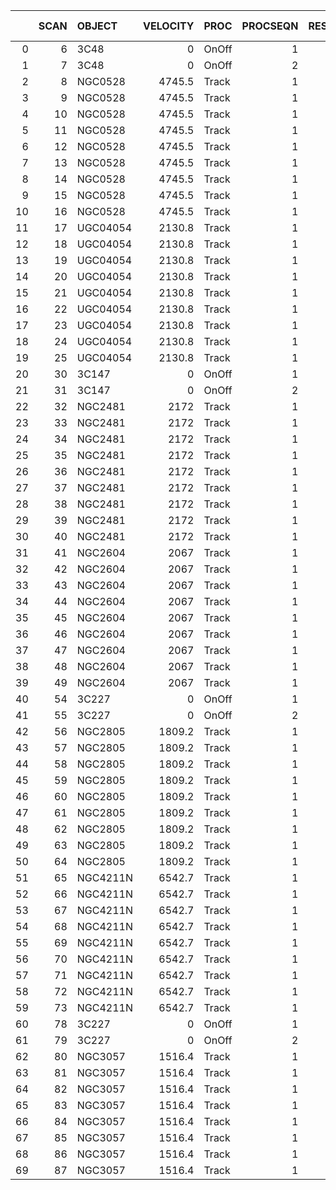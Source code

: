 |    |   SCAN | OBJECT   |   VELOCITY | PROC   |   PROCSEQN |   RESTFREQ |   DOPFREQ |   # IF |   # POL |   # INT |   # FEED |   AZIMUTH |   ELEVATION |
|---:|-------:|:---------|-----------:|:-------|-----------:|-----------:|----------:|-------:|--------:|--------:|---------:|----------:|------------:|
|  0 |      6 | 3C48     |        0   | OnOff  |          1 |      1.395 |      1.42 |      3 |       2 |      25 |        1 |   279.372 |     48.1737 |
|  1 |      7 | 3C48     |        0   | OnOff  |          2 |      1.395 |      1.42 |      3 |       2 |      25 |        1 |   279.071 |     48.655  |
|  2 |      8 | NGC0528  |     4745.5 | Track  |          1 |      1.395 |      1.42 |      3 |       2 |      85 |        1 |   282.342 |     44.6131 |
|  3 |      9 | NGC0528  |     4745.5 | Track  |          1 |      1.395 |      1.42 |      3 |       2 |      85 |        1 |   282.627 |     44.1334 |
|  4 |     10 | NGC0528  |     4745.5 | Track  |          1 |      1.395 |      1.42 |      3 |       2 |      85 |        1 |   284.004 |     41.8234 |
|  5 |     11 | NGC0528  |     4745.5 | Track  |          1 |      1.395 |      1.42 |      3 |       2 |      85 |        1 |   284.815 |     40.4613 |
|  6 |     12 | NGC0528  |     4745.5 | Track  |          1 |      1.395 |      1.42 |      3 |       2 |      85 |        1 |   285.097 |     39.9866 |
|  7 |     13 | NGC0528  |     4745.5 | Track  |          1 |      1.395 |      1.42 |      3 |       2 |      85 |        1 |   286.463 |     37.7026 |
|  8 |     14 | NGC0528  |     4745.5 | Track  |          1 |      1.395 |      1.42 |      3 |       2 |      85 |        1 |   287.272 |     36.3569 |
|  9 |     15 | NGC0528  |     4745.5 | Track  |          1 |      1.395 |      1.42 |      3 |       2 |      85 |        1 |   287.554 |     35.8882 |
| 10 |     16 | NGC0528  |     4745.5 | Track  |          1 |      1.395 |      1.42 |      3 |       2 |      85 |        1 |   288.925 |     33.6342 |
| 11 |     17 | UGC04054 |     2130.8 | Track  |          1 |      1.395 |      1.42 |      3 |       2 |      85 |        1 |   121.957 |     66.4691 |
| 12 |     18 | UGC04054 |     2130.8 | Track  |          1 |      1.395 |      1.42 |      3 |       2 |      85 |        1 |   123.167 |     66.9653 |
| 13 |     19 | UGC04054 |     2130.8 | Track  |          1 |      1.395 |      1.42 |      3 |       2 |      85 |        1 |   128.313 |     68.8382 |
| 14 |     20 | UGC04054 |     2130.8 | Track  |          1 |      1.395 |      1.42 |      3 |       2 |      85 |        1 |   131.838 |     69.9148 |
| 15 |     21 | UGC04054 |     2130.8 | Track  |          1 |      1.395 |      1.42 |      3 |       2 |      85 |        1 |   133.442 |     70.3548 |
| 16 |     22 | UGC04054 |     2130.8 | Track  |          1 |      1.395 |      1.42 |      3 |       2 |      85 |        1 |   140.227 |     71.9411 |
| 17 |     23 | UGC04054 |     2130.8 | Track  |          1 |      1.395 |      1.42 |      3 |       2 |      85 |        1 |   144.859 |     72.7969 |
| 18 |     24 | UGC04054 |     2130.8 | Track  |          1 |      1.395 |      1.42 |      3 |       2 |      85 |        1 |   146.994 |     73.1371 |
| 19 |     25 | UGC04054 |     2130.8 | Track  |          1 |      1.395 |      1.42 |      3 |       2 |      85 |        1 |   155.822 |     74.2529 |
| 20 |     30 | 3C147    |        0   | OnOff  |          1 |      1.395 |      1.42 |      3 |       2 |      25 |        1 |   308.726 |     66.7968 |
| 21 |     31 | 3C147    |        0   | OnOff  |          2 |      1.395 |      1.42 |      3 |       2 |      25 |        1 |   309.253 |     67.3932 |
| 22 |     32 | NGC2481  |     2172   | Track  |          1 |      1.395 |      1.42 |      3 |       2 |      85 |        1 |   171.926 |     75.1612 |
| 23 |     33 | NGC2481  |     2172   | Track  |          1 |      1.395 |      1.42 |      3 |       2 |      85 |        1 |   174.749 |     75.2317 |
| 24 |     34 | NGC2481  |     2172   | Track  |          1 |      1.395 |      1.42 |      3 |       2 |      85 |        1 |   185.446 |     75.2292 |
| 25 |     35 | NGC2481  |     2172   | Track  |          1 |      1.395 |      1.42 |      3 |       2 |      85 |        1 |   191.799 |     75.0181 |
| 26 |     36 | NGC2481  |     2172   | Track  |          1 |      1.395 |      1.42 |      3 |       2 |      85 |        1 |   194.521 |     74.8762 |
| 27 |     37 | NGC2481  |     2172   | Track  |          1 |      1.395 |      1.42 |      3 |       2 |      85 |        1 |   204.286 |     74.1028 |
| 28 |     38 | NGC2481  |     2172   | Track  |          1 |      1.395 |      1.42 |      3 |       2 |      85 |        1 |   209.714 |     73.4639 |
| 29 |     39 | NGC2481  |     2172   | Track  |          1 |      1.395 |      1.42 |      3 |       2 |      85 |        1 |   211.944 |     73.1498 |
| 30 |     40 | NGC2481  |     2172   | Track  |          1 |      1.395 |      1.42 |      3 |       2 |      85 |        1 |   219.749 |     71.7903 |
| 31 |     41 | NGC2604  |     2067   | Track  |          1 |      1.395 |      1.42 |      3 |       2 |      85 |        1 |   209.046 |     79.9102 |
| 32 |     42 | NGC2604  |     2067   | Track  |          1 |      1.395 |      1.42 |      3 |       2 |      85 |        1 |   212.298 |     79.6102 |
| 33 |     43 | NGC2604  |     2067   | Track  |          1 |      1.395 |      1.42 |      3 |       2 |      85 |        1 |   223.737 |     78.1422 |
| 34 |     44 | NGC2604  |     2067   | Track  |          1 |      1.395 |      1.42 |      3 |       2 |      85 |        1 |   229.275 |     77.1212 |
| 35 |     45 | NGC2604  |     2067   | Track  |          1 |      1.395 |      1.42 |      3 |       2 |      85 |        1 |   231.277 |     76.6847 |
| 36 |     46 | NGC2604  |     2067   | Track  |          1 |      1.395 |      1.42 |      3 |       2 |      85 |        1 |   238.501 |     74.7518 |
| 37 |     47 | NGC2604  |     2067   | Track  |          1 |      1.395 |      1.42 |      3 |       2 |      85 |        1 |   242.075 |     73.5298 |
| 38 |     48 | NGC2604  |     2067   | Track  |          1 |      1.395 |      1.42 |      3 |       2 |      85 |        1 |   243.356 |     73.0374 |
| 39 |     49 | NGC2604  |     2067   | Track  |          1 |      1.395 |      1.42 |      3 |       2 |      85 |        1 |   248.189 |     70.8958 |
| 40 |     54 | 3C227    |        0   | OnOff  |          1 |      1.395 |      1.42 |      3 |       2 |      25 |        1 |   188.904 |     58.6369 |
| 41 |     55 | 3C227    |        0   | OnOff  |          2 |      1.395 |      1.42 |      3 |       2 |      25 |        1 |   188.126 |     58.6837 |
| 42 |     56 | NGC2805  |     1809.2 | Track  |          1 |      1.395 |      1.42 |      3 |       2 |      85 |        1 |   346.118 |     63.0173 |
| 43 |     57 | NGC2805  |     1809.2 | Track  |          1 |      1.395 |      1.42 |      3 |       2 |      85 |        1 |   346.494 |     63.0995 |
| 44 |     58 | NGC2805  |     1809.2 | Track  |          1 |      1.395 |      1.42 |      3 |       2 |      85 |        1 |   343.019 |     62.2451 |
| 45 |     59 | NGC2805  |     1809.2 | Track  |          1 |      1.395 |      1.42 |      3 |       2 |      85 |        1 |   341.611 |     61.8176 |
| 46 |     60 | NGC2805  |     1809.2 | Track  |          1 |      1.395 |      1.42 |      3 |       2 |      85 |        1 |   341.945 |     61.9264 |
| 47 |     61 | NGC2805  |     1809.2 | Track  |          1 |      1.395 |      1.42 |      3 |       2 |      85 |        1 |   338.927 |     60.8403 |
| 48 |     62 | NGC2805  |     1809.2 | Track  |          1 |      1.395 |      1.42 |      3 |       2 |      85 |        1 |   337.725 |     60.3206 |
| 49 |     63 | NGC2805  |     1809.2 | Track  |          1 |      1.395 |      1.42 |      3 |       2 |      85 |        1 |   338.011 |     60.4522 |
| 50 |     64 | NGC2805  |     1809.2 | Track  |          1 |      1.395 |      1.42 |      3 |       2 |      85 |        1 |   335.474 |     59.1736 |
| 51 |     65 | NGC4211N |     6542.7 | Track  |          1 |      1.395 |      1.42 |      3 |       2 |      85 |        1 |   134.437 |     76.0149 |
| 52 |     66 | NGC4211N |     6542.7 | Track  |          1 |      1.395 |      1.42 |      3 |       2 |      85 |        1 |   136.591 |     76.4225 |
| 53 |     67 | NGC4211N |     6542.7 | Track  |          1 |      1.395 |      1.42 |      3 |       2 |      85 |        1 |   146.586 |     77.8916 |
| 54 |     68 | NGC4211N |     6542.7 | Track  |          1 |      1.395 |      1.42 |      3 |       2 |      85 |        1 |   153.564 |     78.5939 |
| 55 |     69 | NGC4211N |     6542.7 | Track  |          1 |      1.395 |      1.42 |      3 |       2 |      85 |        1 |   156.741 |     78.8439 |
| 56 |     70 | NGC4211N |     6542.7 | Track  |          1 |      1.395 |      1.42 |      3 |       2 |      85 |        1 |   170.553 |     79.5149 |
| 57 |     71 | NGC4211N |     6542.7 | Track  |          1 |      1.395 |      1.42 |      3 |       2 |      85 |        1 |   179.287 |     79.6396 |
| 58 |     72 | NGC4211N |     6542.7 | Track  |          1 |      1.395 |      1.42 |      3 |       2 |      85 |        1 |   183.048 |     79.6276 |
| 59 |     73 | NGC4211N |     6542.7 | Track  |          1 |      1.395 |      1.42 |      3 |       2 |      85 |        1 |   197.463 |     79.2022 |
| 60 |     78 | 3C227    |        0   | OnOff  |          1 |      1.395 |      1.42 |      3 |       2 |      25 |        1 |   242.933 |     40.1269 |
| 61 |     79 | 3C227    |        0   | OnOff  |          2 |      1.395 |      1.42 |      3 |       2 |      25 |        1 |   242.529 |     40.4295 |
| 62 |     80 | NGC3057  |     1516.4 | Track  |          1 |      1.395 |      1.42 |      3 |       2 |      85 |        1 |   350.79  |     45.4721 |
| 63 |     81 | NGC3057  |     1516.4 | Track  |          1 |      1.395 |      1.42 |      3 |       2 |      85 |        1 |   351.481 |     45.963  |
| 64 |     82 | NGC3057  |     1516.4 | Track  |          1 |      1.395 |      1.42 |      3 |       2 |      85 |        1 |   350.216 |     44.9991 |
| 65 |     83 | NGC3057  |     1516.4 | Track  |          1 |      1.395 |      1.42 |      3 |       2 |      85 |        1 |   349.953 |     44.7568 |
| 66 |     84 | NGC3057  |     1516.4 | Track  |          1 |      1.395 |      1.42 |      3 |       2 |      85 |        1 |   350.559 |     45.2961 |
| 67 |     85 | NGC3057  |     1516.4 | Track  |          1 |      1.395 |      1.42 |      3 |       2 |      85 |        1 |   349.459 |     44.2459 |
| 68 |     86 | NGC3057  |     1516.4 | Track  |          1 |      1.395 |      1.42 |      3 |       2 |      85 |        1 |   349.235 |     43.9859 |
| 69 |     87 | NGC3057  |     1516.4 | Track  |          1 |      1.395 |      1.42 |      3 |       2 |      85 |        1 |   349.753 |     44.5662 |